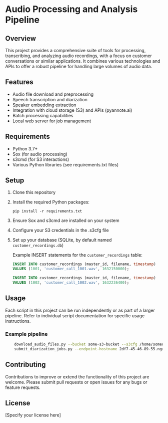 # Audio Processing and Analysis Pipeline

## Overview

This project provides a comprehensive suite of tools for processing, transcribing, and analyzing audio recordings, with a focus on customer conversations or similar applications. It combines various technologies and APIs to offer a robust pipeline for handling large volumes of audio data.

## Features

- Audio file download and preprocessing
- Speech transcription and diarization
- Speaker embedding extraction
- Integration with cloud storage (S3) and APIs (pyannote.ai)
- Batch processing capabilities
- Local web server for job management

## Requirements

- Python 3.7+
- Sox (for audio processing)
- s3cmd (for S3 interactions)
- Various Python libraries (see requirements.txt files)

## Setup

1. Clone this repository
2. Install the required Python packages:
   ```
   pip install -r requirements.txt
   ```
3. Ensure Sox and s3cmd are installed on your system
4. Configure your S3 credentials in the .s3cfg file
5. Set up your database (SQLite, by default named `customer_recordings.db`)

   Example INSERT statements for the `customer_recordings` table:
   ```sql
   INSERT INTO customer_recordings (master_id, filename, timestamp)
   VALUES (1001, 'customer_call_1001.wav', 1632150000);

   INSERT INTO customer_recordings (master_id, filename, timestamp)
   VALUES (1002, 'customer_call_1002.wav', 1632236400);
   ```

## Usage

Each script in this project can be run independently or as part of a larger pipeline. Refer to individual script documentation for specific usage instructions.

### Example pipeline

```sh
	download_audio_files.py --bucket some-s3-bucket --s3cfg /home/someuser/.s3cfg.someconfig  --directory data --no-subdirs --batch-size 1000 --limit 2 --debug
	submit_diarization_jobs.py --endpoint-hostname 2df7-45-46-89-55.ngrok-free.app --debug
```

## Contributing

Contributions to improve or extend the functionality of this project are welcome. Please submit pull requests or open issues for any bugs or feature requests.

## License

[Specify your license here]

